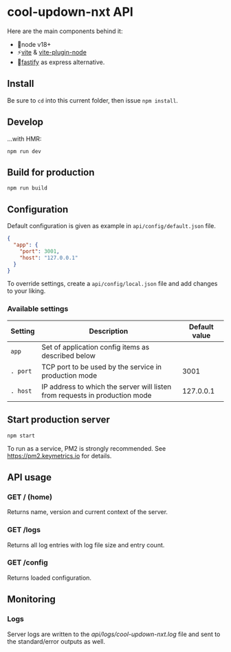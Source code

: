 # cool-updown-nxt API

Here are the main components behind it:
  - 💚node v18+
  - ⚡[vite](https://vitejs.dev) & [vite-plugin-node](https://github.com/axe-me/vite-plugin-node)
  - 🐆[fastify](https://fastify.dev/) as express alternative.

## Install

Be sure to `cd` into this current folder, then issue `npm install`.

## Develop

...with HMR:

`npm run dev`

## Build for production

`npm run build`

## Configuration

Default configuration is given as example in `api/config/default.json` file.

```json
{
  "app": {
    "port": 3001,
    "host": "127.0.0.1"
  }
}
```

To override settings, create a `api/config/local.json` file and add changes to your liking.

### Available settings

| Setting | Description | Default value |
| ------- | ----------- | ------------- |
| `app` | Set of application config items as described below |  |
| `. port`| TCP port to be used by the service in production mode | 3001 |
| `. host`| IP address to which the server will listen from requests in production mode | 127.0.0.1 |

## Start production server

`npm start`

To run as a service, PM2 is strongly recommended. See https://pm2.keymetrics.io for details.

## API usage

### GET / (home)

Returns name, version and current context of the server.

### GET /logs

Returns all log entries with log file size and entry count.

### GET /config

Returns loaded configuration.

## Monitoring

### Logs

Server logs are written to the *api/logs/cool-updown-nxt.log* file and sent to the standard/error outputs as well.
